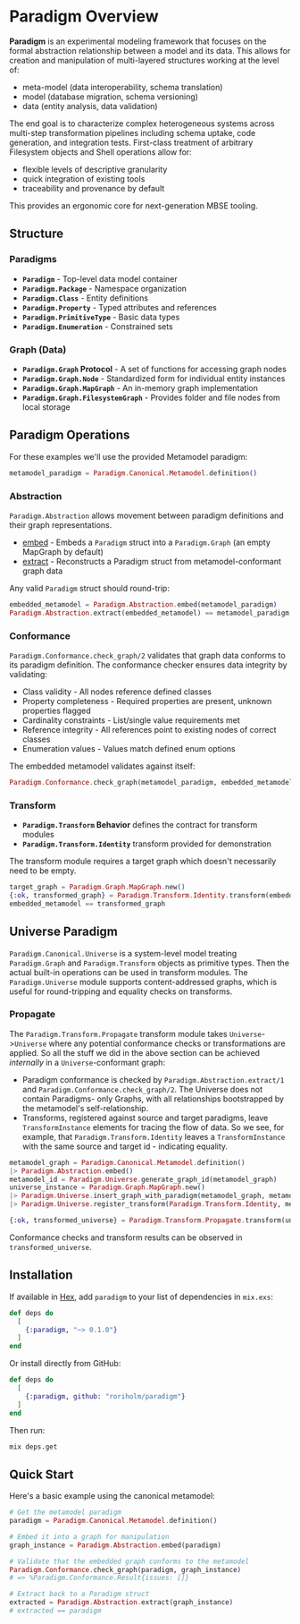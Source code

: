 # Paradigm Overview

**Paradigm** is an experimental modeling framework that focuses on the formal abstraction relationship between a model and its data. This allows for creation and manipulation of multi-layered structures working at the level of:

* meta-model (data interoperability, schema translation)
* model (database migration, schema versioning)
* data (entity analysis, data validation)

The end goal is to characterize complex heterogeneous systems across multi-step transformation pipelines including schema uptake, code generation, and integration tests. First-class treatment of arbitrary Filesystem objects and Shell operations allow for:

* flexible levels of descriptive granularity
* quick integration of existing tools
* traceability and provenance by default

This provides an ergonomic core for next-generation MBSE tooling.

## Structure
### Paradigms
- **`Paradigm`** - Top-level data model container
- **`Paradigm.Package`** - Namespace organization
- **`Paradigm.Class`** - Entity definitions
- **`Paradigm.Property`** - Typed attributes and references
- **`Paradigm.PrimitiveType`** - Basic data types
- **`Paradigm.Enumeration`** - Constrained sets

### Graph (Data)
- **`Paradigm.Graph` Protocol** - A set of functions for accessing graph nodes
- **`Paradigm.Graph.Node`** - Standardized form for individual entity instances
- **`Paradigm.Graph.MapGraph`** - An in-memory graph implementation
- **`Paradigm.Graph.FilesystemGraph`** - Provides folder and file nodes from local storage

## Paradigm Operations
For these examples we'll use the provided Metamodel paradigm:
```elixir
metamodel_paradigm = Paradigm.Canonical.Metamodel.definition()
```
### Abstraction
`Paradigm.Abstraction` allows movement between paradigm definitions and their graph representations.

* [embed](`Paradigm.Abstraction.embed/2`) - Embeds a `Paradigm` struct into a `Paradigm.Graph` (an empty MapGraph by default)
* [extract](`Paradigm.Abstraction.extract/1`) - Reconstructs a Paradigm struct from metamodel-conformant graph data

Any valid `Paradigm` struct should round-trip:
```elixir
embedded_metamodel = Paradigm.Abstraction.embed(metamodel_paradigm)
Paradigm.Abstraction.extract(embedded_metamodel) == metamodel_paradigm
```

### Conformance
`Paradigm.Conformance.check_graph/2` validates that graph data conforms to its paradigm definition. The conformance checker ensures data integrity by validating:

* Class validity - All nodes reference defined classes
* Property completeness - Required properties are present, unknown properties flagged
* Cardinality constraints - List/single value requirements met
* Reference integrity - All references point to existing nodes of correct classes
* Enumeration values - Values match defined enum options

The embedded metamodel validates against itself:
```elixir
Paradigm.Conformance.check_graph(metamodel_paradigm, embedded_metamodel)
```

### Transform

* **`Paradigm.Transform` Behavior** defines the contract for transform modules
* **`Paradigm.Transform.Identity`** transform provided for demonstration

The transform module requires a target graph which doesn't necessarily need to be empty.
```elixir
target_graph = Paradigm.Graph.MapGraph.new()
{:ok, transformed_graph} = Paradigm.Transform.Identity.transform(embedded_metamodel, target_graph, %{})
embedded_metamodel == transformed_graph
```

## Universe Paradigm
`Paradigm.Canonical.Universe` is a system-level model treating `Paradigm.Graph` and `Paradigm.Transform` objects as primitive types. Then the actual built-in operations can be used in transform modules. The `Paradigm.Universe` module supports content-addressed graphs, which is useful for round-tripping and equality checks on transforms.

### Propagate
The `Paradigm.Transform.Propagate` transform module takes `Universe`->`Universe` where any potential conformance checks or transformations are applied. So all the stuff we did in the above section can be achieved *internally* in a `Universe`-conformant graph:

* Paradigm conformance is checked by `Paradigm.Abstraction.extract/1` and `Paradigm.Conformance.check_graph/2`. The Universe does not contain Paradigms- only Graphs, with all relationships bootstrapped by the metamodel's self-relationship.
* Transforms, registered against source and target paradigms, leave `TransformInstance` elements for tracing the flow of data. So we see, for example, that `Paradigm.Transform.Identity` leaves a `TransformInstance` with the same source and target id - indicating equality.

```elixir
metamodel_graph = Paradigm.Canonical.Metamodel.definition()
|> Paradigm.Abstraction.embed()
metamodel_id = Paradigm.Universe.generate_graph_id(metamodel_graph)
universe_instance = Paradigm.Graph.MapGraph.new()
|> Paradigm.Universe.insert_graph_with_paradigm(metamodel_graph, metamodel_id)
|> Paradigm.Universe.register_transform(Paradigm.Transform.Identity, metamodel_id, metamodel_id)

{:ok, transformed_universe} = Paradigm.Transform.Propagate.transform(universe_instance, universe_instance, %{})
```

Conformance checks and transform results can be observed in `transformed_universe`.
## Installation

If available in [Hex](https://hex.pm/docs/publish), add `paradigm` to your list of dependencies in `mix.exs`:

```elixir
def deps do
  [
    {:paradigm, "~> 0.1.0"}
  ]
end
```

Or install directly from GitHub:

```elixir
def deps do
  [
    {:paradigm, github: "roriholm/paradigm"}
  ]
end
```

Then run:

```bash
mix deps.get
```

## Quick Start

Here's a basic example using the canonical metamodel:

```elixir
# Get the metamodel paradigm
paradigm = Paradigm.Canonical.Metamodel.definition()

# Embed it into a graph for manipulation
graph_instance = Paradigm.Abstraction.embed(paradigm)

# Validate that the embedded graph conforms to the metamodel
Paradigm.Conformance.check_graph(paradigm, graph_instance)
# => %Paradigm.Conformance.Result{issues: []}

# Extract back to a Paradigm struct
extracted = Paradigm.Abstraction.extract(graph_instance)
# extracted == paradigm
```
